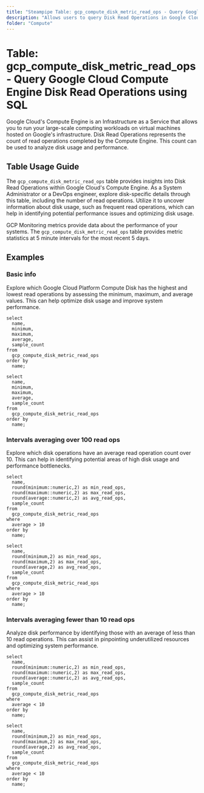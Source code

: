 ```yaml
---
title: "Steampipe Table: gcp_compute_disk_metric_read_ops - Query Google Cloud Compute Engine Disk Read Operations using SQL"
description: "Allows users to query Disk Read Operations in Google Cloud's Compute Engine, specifically the number of read operations completed, providing insights into disk usage and potential performance issues."
folder: "Compute"
---
```


# Table: gcp_compute_disk_metric_read_ops - Query Google Cloud Compute Engine Disk Read Operations using SQL

Google Cloud's Compute Engine is an Infrastructure as a Service that allows you to run your large-scale computing workloads on virtual machines hosted on Google's infrastructure. Disk Read Operations represents the count of read operations completed by the Compute Engine. This count can be used to analyze disk usage and performance.

## Table Usage Guide

The `gcp_compute_disk_metric_read_ops` table provides insights into Disk Read Operations within Google Cloud's Compute Engine. As a System Administrator or a DevOps engineer, explore disk-specific details through this table, including the number of read operations. Utilize it to uncover information about disk usage, such as frequent read operations, which can help in identifying potential performance issues and optimizing disk usage.

GCP Monitoring metrics provide data about the performance of your systems. The `gcp_compute_disk_metric_read_ops` table provides metric statistics at 5 minute intervals for the most recent 5 days.

## Examples

### Basic info
Explore which Google Cloud Platform Compute Disk has the highest and lowest read operations by assessing the minimum, maximum, and average values. This can help optimize disk usage and improve system performance.

```sql+postgres
select
  name,
  minimum,
  maximum,
  average,
  sample_count
from
  gcp_compute_disk_metric_read_ops
order by
  name;
```

```sql+sqlite
select
  name,
  minimum,
  maximum,
  average,
  sample_count
from
  gcp_compute_disk_metric_read_ops
order by
  name;
```

### Intervals averaging over 100 read ops
Explore which disk operations have an average read operation count over 10. This can help in identifying potential areas of high disk usage and performance bottlenecks.

```sql+postgres
select
  name,
  round(minimum::numeric,2) as min_read_ops,
  round(maximum::numeric,2) as max_read_ops,
  round(average::numeric,2) as avg_read_ops,
  sample_count
from
  gcp_compute_disk_metric_read_ops
where
  average > 10
order by
  name;
```

```sql+sqlite
select
  name,
  round(minimum,2) as min_read_ops,
  round(maximum,2) as max_read_ops,
  round(average,2) as avg_read_ops,
  sample_count
from
  gcp_compute_disk_metric_read_ops
where
  average > 10
order by
  name;
```

### Intervals averaging fewer than 10 read ops
Analyze disk performance by identifying those with an average of less than 10 read operations. This can assist in pinpointing underutilized resources and optimizing system performance.

```sql+postgres
select
  name,
  round(minimum::numeric,2) as min_read_ops,
  round(maximum::numeric,2) as max_read_ops,
  round(average::numeric,2) as avg_read_ops,
  sample_count
from
  gcp_compute_disk_metric_read_ops
where
  average < 10
order by
  name;
```

```sql+sqlite
select
  name,
  round(minimum,2) as min_read_ops,
  round(maximum,2) as max_read_ops,
  round(average,2) as avg_read_ops,
  sample_count
from
  gcp_compute_disk_metric_read_ops
where
  average < 10
order by
  name;
```